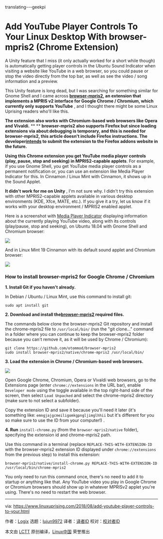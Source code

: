 translating---geekpi

Add YouTube Player Controls To Your Linux Desktop With browser-mpris2 (Chrome Extension)
======
A Unity feature that I miss (it only actually worked for a short while though) is automatically getting player controls in the Ubuntu Sound Indicator when visiting a website like YouTube in a web browser, so you could pause or stop the video directly from the top bar, as well as see the video / song information and a preview.

This Unity feature is long dead, but I was searching for something similar for Gnome Shell and I came across **[browser-mpris2][1], an extension that implements a MPRIS v2 interface for Google Chrome / Chromium, which currently only supports YouTube** , and I thought there might be some Linux Uprising readers who'll like this.

**The extension also works with Chromium-based web browsers like Opera and Vivaldi.**
**
** **browser-mpris2 also supports Firefox but since loading extensions via about:debugging is temporary, and this is needed for browser-mpris2, this article doesn't include Firefox instructions. The developer[intends][2] to submit the extension to the Firefox addons website in the future.**

**Using this Chrome extension you get YouTube media player controls (play, pause, stop and seeking) in MPRIS2-capable applets**. For example, if you use Gnome Shell, you get YouTube media player controls as a permanent notification or, you can use an extension like Media Player Indicator for this. In Cinnamon / Linux Mint with Cinnamon, it shows up in the Sound Applet.

**It didn't work for me on Unity** , I'm not sure why. I didn't try this extension with other MPRIS2-capable applets available in various desktop environments (KDE, Xfce, MATE, etc.). If you give it a try, let us know if it works with your desktop environment / MPRIS2 enabled applet.

Here is a screenshot with [Media Player Indicator][3] displaying information about the currently playing YouTube video, along with its controls (play/pause, stop and seeking), on Ubuntu 18.04 with Gnome Shell and Chromium browser:

![](https://1.bp.blogspot.com/-rsc4FpYBSrI/W3VtPphfdOI/AAAAAAAABXY/YfKV6pBncs0LAwTwYSS0tKRJADDfZDBfwCLcBGAs/s640/browser-mpris2-gnome-shell-sound-indicator.png)

And in Linux Mint 19 Cinnamon with its default sound applet and Chromium browser:

![](https://2.bp.blogspot.com/-I2DuYetv7eQ/W3VtUUcg26I/AAAAAAAABXc/Tv-RemkyO60k6CC_mYUxewG-KfVgpFefACLcBGAs/s1600/browser-mpris2-cinnamon-linux-mint.png)

### How to install browser-mpris2 for Google Chrome / Chromium

**1\. Install Git if you haven't already.**

In Debian / Ubuntu / Linux Mint, use this command to install git:
```
sudo apt install git

```

**2\. Download and install the[browser-mpris2][1] required files.**

The commands below clone the browser-mpris2 Git repository and install the chrome-mpris2 file to `/usr/local/bin/` (run the "git clone..." command in a folder where you can continue to keep the browser-mpris2 folder because you can't remove it, as it will be used by Chrome / Chromium):
```
git clone https://github.com/otommod/browser-mpris2
sudo install browser-mpris2/native/chrome-mpris2 /usr/local/bin/

```

**3\. Load the extension in Chrome / Chromium-based web browsers.**

![](https://3.bp.blogspot.com/-yEoNFj2wAXM/W3Vvewa979I/AAAAAAAABXo/dmltlNZk3J4sVa5jQenFFrT28ecklY92QCLcBGAs/s640/browser-mpris2-chrome-developer-load-unpacked.png)

Open Google Chrome, Chromium, Opera or Vivaldi web browsers, go to the Extensions page (enter `chrome://extensions` in the URL bar), enable `Developer mode` using the toggle available in the top right-hand side of the screen, then select `Load Unpacked` and select the chrome-mpris2 directory (make sure to not select a subfolder).

Copy the extension ID and save it because you'll need it later (it's something like: `emngjajgcmeiligomkgpngljimglhhii` but it's different for you so make sure to use the ID from your computer!) .

**4\. Run** `install-chrome.py` (from the `browser-mpris2/native` folder), specifying the extension id and chrome-mpris2 path.

Use this command in a terminal (replace `REPLACE-THIS-WITH-EXTENSION-ID` with the browser-mpris2 extension ID displayed under `chrome://extensions` from the previous step) to install this extension:
```
browser-mpris2/native/install-chrome.py REPLACE-THIS-WITH-EXTENSION-ID /usr/local/bin/chrome-mpris2

```

You only need to run this command once, there's no need to add it to startup or anything like that. Any YouTube video you play in Google Chrome or Chromium browsers should show up in whatever MPRISv2 applet you're using. There's no need to restart the web browser.

--------------------------------------------------------------------------------

via: https://www.linuxuprising.com/2018/08/add-youtube-player-controls-to-your.html

作者：[Logix][a]
选题：[lujun9972](https://github.com/lujun9972)
译者：[译者ID](https://github.com/译者ID)
校对：[校对者ID](https://github.com/校对者ID)

本文由 [LCTT](https://github.com/LCTT/TranslateProject) 原创编译，[Linux中国](https://linux.cn/) 荣誉推出

[a]:https://plus.google.com/118280394805678839070
[1]:https://github.com/otommod/browser-mpris2
[2]:https://github.com/otommod/browser-mpris2/issues/11
[3]:https://extensions.gnome.org/extension/55/media-player-indicator/
